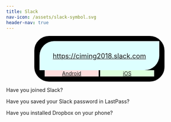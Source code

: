 ```yaml
---
title: Slack
nav-icon: /assets/slack-symbol.svg
header-nav: true
---
```


<style>
  .downloads-slack-container {
    text-align: center; }
  .downloads-slack {
    border-radius: 40px;
    border: 14px solid #000;
    background-color: #000;
    display: inline-block; }
  .downloads-slack  a:first-of-type {
    background-color: #DFF;
    padding: 0.4em 2em;
    font-size: 1.3em;
    border-radius: 40px 0px 40px;
    line-height: 4rem;
    display: block; }
  .downloads-slack a:nth-of-type(2) {
    background-color: #FDD; }
  .downloads-slack a:nth-of-type(3) {
    background-color: #DFD; }
  .downloads-slack a:nth-of-type(2), .downloads-slack a:nth-of-type(3) {
    width: 45%;
    display: inline-block; }
</style>

<div class="downloads-slack-container">
  <div class="downloads-slack">
    <a href="https://ciming2018.slack.com/">
      https://ciming2018.slack.com
    </a>
    <a href="https://play.google.com/store/apps/details?id=com.Slack">
      Android
    </a>
    <a href="https://itunes.apple.com/app/slack-app/id618783545?ls=1&mt=8">
      iOS
    </a>
  </div>
</div>

Have you joined Slack?

Have you saved your Slack password in LastPass?


Have you installed Dropbox on your phone?


